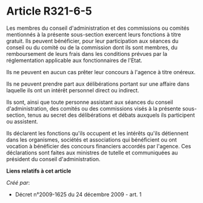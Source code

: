 # Article R321-6-5

Les membres du conseil d'administration et des commissions ou comités mentionnés à la présente sous-section exercent leurs
fonctions à titre gratuit. Ils peuvent bénéficier, pour leur participation aux séances du conseil ou du comité ou de la
commission dont ils sont membres, du remboursement de leurs frais dans les conditions prévues par la réglementation
applicable aux fonctionnaires de l'Etat. 

Ils ne peuvent en aucun cas prêter leur concours à l'agence à titre onéreux. 

Ils ne peuvent prendre part aux délibérations portant sur une affaire dans laquelle ils ont un intérêt personnel direct ou
indirect. 

Ils sont, ainsi que toute personne assistant aux séances du conseil d'administration, des comités ou des commissions visés à
la présente sous-section, tenus au secret des délibérations et débats auxquels ils participent ou assistent. 

Ils déclarent les fonctions qu'ils occupent et les intérêts qu'ils détiennent dans les organismes, sociétés et associations
qui bénéficient ou ont vocation à bénéficier des concours financiers accordés par l'agence. Ces déclarations sont faites aux
ministres de tutelle et communiquées au président du conseil d'administration.

**Liens relatifs à cet article**

_Créé par_:

  - Décret n°2009-1625 du 24 décembre 2009 - art. 1
